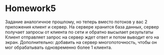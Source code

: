 # Homework5
Задание аналогичное прошлому, но теперь вместо потоков у вас 2 приложения клиент и сервер. 
На сервере хранится база данных, сервер получает запросы от клиента по сети и обратно высылает результаты
Клиент отправляет запрос на сервер ждет ответ и потом выводит его на экран.
Дополнительно: добавить на сервер многопоточность, чтобы он мог обрабатывать одновременно более 1 клиента.
